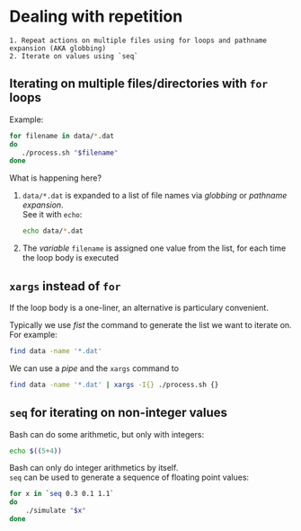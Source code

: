 # Dealing with repetition

```{objectives} 
1. Repeat actions on multiple files using for loops and pathname expansion (AKA globbing)
2. Iterate on values using `seq`
```

## Iterating on multiple files/directories with `for` loops

Example: 

```bash
for filename in data/*.dat 
do
   ./process.sh "$filename"
done
```
What is happening here?
1. `data/*.dat` is expanded to a list of file names
    via *globbing* or *pathname expansion*.  
    See it with `echo`:
    ```bash
    echo data/*.dat
    ```
2. The *variable* `filename` is assigned 
   one value from the list,
   for each time the loop body is executed

## `xargs` instead of `for`

If the loop body is a one-liner,
an alternative is particulary convenient.

Typically we use *fist* the command to generate the list 
we want to iterate on.  
For example:
```bash
find data -name '*.dat'
```
We can use a *pipe* and the `xargs` command to

```bash
find data -name '*.dat' | xargs -I{} ./process.sh {}
```

## `seq` for iterating on non-integer values 

Bash can do some arithmetic, but only with integers:
```bash
echo $((5+4))
```


Bash can only do integer arithmetics by itself.  
`seq` can be used to generate a sequence of floating point values:

```bash
for x in `seq 0.3 0.1 1.1`
do 
    ./simulate "$x"
done

```




